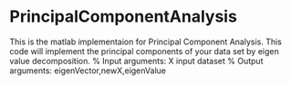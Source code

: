 # PrincipalComponentAnalysis
This is the matlab implementaion for Principal Component Analysis.
This code will implement the principal components of your data set by eigen value decomposition.
% Input arguments: X input dataset 
% Output arguments: eigenVector,newX,eigenValue
